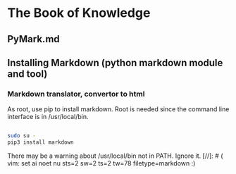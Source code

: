 # The Book of Knowledge

## PyMark.md

## Installing Markdown (python markdown module and tool)

### Markdown translator, convertor to html

As root, use pip to install markdown.  Root is needed since the command line
interface is in /usr/local/bin.

``` bash

sudo su -
pip3 install markdown

```

There may be a warning about /usr/local/bin not in PATH.  Ignore it.
[//]: # ( vim: set ai noet nu sts=2 sw=2 ts=2 tw=78 filetype=markdown :)
